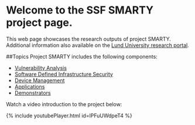 # Welcome to the SSF SMARTY project page.

This web page showcases the research outputs of project SMARTY.
Additional information also available on the [Lund University research portal](https://portal.research.lu.se/sv/projects/s%C3%A4kra-mjukvaruuppdateringar-f%C3%B6r-den-smarta-staden).

##Topics
Project SMARTY includes the following components:
   * [Vulnerability Analysis](./vulnerability.html)
   * [Software Defined Infrastructure Security](./sdn.html)
   * [Device Management](./devman.html)
   * [Applications](./applications.html)
   * [Demonstrators](./applications.html)

Watch a video introduction to the project below:

{% include youtubePlayer.html id=lPFuUWdpeT4 %}
